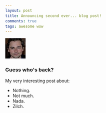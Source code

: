 ```yaml
---
layout: post
title: Announcing second ever... blog post!
comments: true
tags: awesome wow
---
```


![My pic](/public/my-pic-small.jpg)

### Guess who's back?

My very interesting post about:

* Nothing.
* Not much.
* Nada.
* Zilch.
